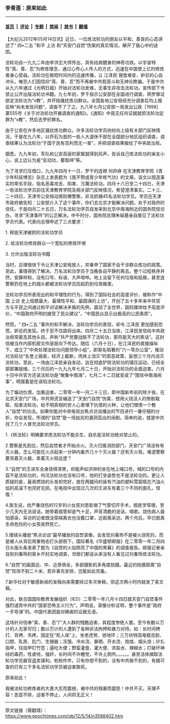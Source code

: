 ### 李青莲：原来如此

---

#### [首页](../../../..?n3588402) &nbsp;|&nbsp; [评论](../../../../../epoch-comment?n3588402) &nbsp;|&nbsp; [专题](../../../../../epoch-special?n3588402) &nbsp;|&nbsp; [禁闻](../../../../../epoch-news?n3588402) &nbsp;|&nbsp; [禁书](../../../../../books?n3588402) &nbsp;|&nbsp; [翻墙](https://github.com/gfw-breaker/nogfw/blob/master/README.md?n3588402)


<div class="post_content" id="artbody" itemprop="articleBody">
 <!-- article content begin -->
 <p>
  【大纪元2012年05月14日讯】近日，一位炼法轮功的朋友以平和、善良的心态讲述了“
  <ok href="https://www.epochtimes.com/gb/tag/%E5%9B%9B%E2%80%A2%E4%BA%8C%E4%BA%94.html">
   四•二五
  </ok>
  ”和平
  <ok href="https://www.epochtimes.com/gb/tag/%E4%B8%8A%E8%AE%BF.html">
   上访
  </ok>
  和“天安门自焚”伪案的真实情况，解开了我心中的谜团。
 </p>
 <p>
  法轮功自一九九二年由李洪志大师传出，具有祛病健身的神奇功效。以宇宙特
  <br/>
  性“真、善、忍”为修炼理念，通过心传心人传人的方式，迅速在中国使上亿的修炼者身心受益。法轮功在极短时间内的迅速传播，让
  <ok href="https://www.epochtimes.com/gb/tag/%E6%B1%9F%E6%B3%BD%E6%B0%91.html">
   江泽民
  </ok>
  寝食难安，妒忌的心血冲头，唯恐人们因信仰“真、善、忍”而不再被中共假恶斗和无神论欺骗。于是中共从九六年通过《光明日报》开始对法轮功发难，无事生非攻击法轮功。宣传部下令禁止公开出版法轮功书籍。九七年初，罗干指示公安部在全国进行调查，网罗罪证欲定法轮功为“x教”，并开始骚扰炼功群众。全国各地公安局经充分调查后均上报反映“尚未发现问题”，调查不了了之。九八年七月公安部一局发出公政［1998］第555号《关于对法轮功开展调查的通知》。《通知》中竟无任何证据就把法轮功定罪为“x教”，然后去罗织罪名。
 </p>
 <p>
  由于公安在许多地区骚扰炼功群众，许多法轮功学员纷纷向上级有关部门反映情况。于是在九八年，以乔石为首的一些人大退休干部在全国部分地区组织调查，调查结果认为法轮功“于国于民有百利而无一害”，并把调查结果报给了中央政治局。
 </p>
 <p>
  据悉，九九年初，军队和公安高层的家属就得到风声，告诉自己炼法轮功的亲友小
  <br/>
  心，说上边认为是“反动功，要取缔”等。
 </p>
 <p>
  为了寻求打压借口，九九年四月十一日，罗干的连襟
  <ok href="https://www.epochtimes.com/gb/tag/%E4%BD%95%E7%A5%9A%E5%BA%A5.html">
   何祚庥
  </ok>
  在天津教育学院《青少年科技博览》杂志上发表题为《我不赞成青少年练气功》的文章。该文以捏造事实的卑劣手段，指名恶毒攻击、陷害、污蔑法轮功。四月十八日至二十四日，天津一些法轮功学员前往天津教育学院及相关部门反映情况，希望澄清事实。二十三、二十四日，天津市公安局动用防爆警察，非法抓捕45名法轮功学员。学员在天津市政府被告知：公安部介入了这个事件，你们去北京才能解决问题。处于对政府的信任，于是四月二十五日，万名法轮功学员自发来到北京中南海附近的国务院信访办，寻求“天津事件”的公正解决。中午时分，国务院总理朱镕基亲自接见了法轮功学员代表。代表向总理申述了三点要求：
 </p>
 <p>
  1. 释放天津被抓的法轮功学员
 </p>
 <p>
  2. 给法轮功修炼群众一个宽松的修炼环境
 </p>
 <p>
  3. 允许出版法轮功书籍
 </p>
 <p>
  当时，总理很快下令让天津公安局放人，并重申了国家不会干涉群众炼功的政策。至此，事情得到了解决。万名法轮功学员于当晚各自平静的离去。整个过程秩序井然，安静祥和，没有口号、标语、大声喧哗。地上没留下任何垃圾和纸屑，甚至连警察扔在地上的烟头都被法轮功学员捡起扔到垃圾箱里。
 </p>
 <p>
  法轮功学员所表现出的和平理性的行为，得到了国际社会的高度评价，被称作“中国
  <ok href="https://www.epochtimes.com/gb/tag/%E4%B8%8A%E8%AE%BF.html">
   上访
  </ok>
  史上规模最大、最理性平和、最圆满的上访”，开创了五十多年来中共官方与平民之间通过和平对话解决矛盾的先例，震动了全世界，国际媒体给予高度评价，“中国政府开明的接受了民众建议”，“中国民众显示出极高的公民素质”。
 </p>
 <p>
  然而，“
  <ok href="https://www.epochtimes.com/gb/tag/%E5%9B%9B%E2%80%A2%E4%BA%8C%E4%BA%94.html">
   四•二五
  </ok>
  ”事件的和平解决，法轮功学员的表现，却令
  <ok href="https://www.epochtimes.com/gb/tag/%E6%B1%9F%E6%B3%BD%E6%B0%91.html">
   江泽民
  </ok>
  更加感到恐慌，妒忌的发狂。终于忍不住跳将出来。四月二十五日当夜，江泽民发信给中央政治局常委及其他头目。声称“共产党要战胜不了法轮功，那将是天大的笑话”。这封信被当作内部机密文件层层向下传达。随后（六月十日），在江泽民的直接操纵下，成立了“中央处理法轮功问题领导小组”，即臭名昭著的“六一零办公室”，推动对法轮功“名誉上搞臭，经济上截断，肉体上消灭”的邪恶政策，妄想三个月内消灭法轮功，至此，一场由江泽民亲自发动，旨在彻底铲除法轮功的镇压运动，已经全部部署就绪。三个月后的一九九九年七月二十日，开始对法轮功的全面迫害。六月十日中共官方还说法轮功是“聚集中南海”，七月二十二日就变成了“围攻中南海闹事”，明摆着是在诬陷法轮功。
 </p>
 <p>
  为了煽动仇恨，加重迫害，二零零一年一月二十三日，即中国新年前的除夕夜，在北京天安门广场，中共用谎言编造了“天安门自焚”伪案，想用火烧活人的惨剧栽赃、陷害法轮功，给不明真相的世人心里埋下仇恨的火种，让他们憎恨一个教人“自焚”的功法。如果你能对中央电视台焦点访谈播出的节目进行一番仔细的分析，你会发现，所谓的“自焚”是一场拙劣的漏洞百出的闹剧。简单的说，就是中共找了几个人冒充法轮功学员。
 </p>
 <p>
  1.《转法轮》明确要求炼法轮功不能杀生，自杀是法轮功绝对禁止的。
 </p>
 <p>
  2.警察是先到位，然后自焚者才开始点火。灭火归属消防部门，天安门广场没有有灭火器，怎么可能在火点起来一分钟内备齐几十个灭火器？还有灭火毯，难道警察要背着灭火器，拿着灭火毯巡逻？
 </p>
 <p>
  3.“自焚”的王进东全身烧得漆黑，却能声如洪钟的坐在地上喊口号，喊的口号的内容不是法轮功的，何况法轮功也没有口号，他的打坐姿势也不是法轮功的。更让人质疑的是，最易燃烧的头发却完好，放在两腿间的装有汽油的塑料雪碧瓶在汽油火焰的高温下也完好无损。在电视中出现过几次的王进东有着三个不同的面孔，怪哉！
 </p>
 <p>
  4.医生说，给严重烧伤的12岁的小女孩刘思影做了气管切开手术，按医学常理，至少几天内无法说话，她带着插管却底气十足，声音清脆的说话，唱歌。烧伤病人最怕感染，采访的记者既没穿隔离衣也没戴口罩，近距离采访。两个月后，早已脱离生命危险的小女孩突然死亡。
 </p>
 <p>
  5.慢镜头播放“焦点访谈”最早播放的自焚录像，会发现刘春玲不是被火烧死的，而是被人从背后用重物击打头部倒下。国际著名《华盛顿邮报》在二零零一年二月四日头版头条发表了题为《自焚的火焰照亮了中国的黑幕》的调查报告。邮报记者亲自到刘春玲的家乡开封实地调查，邻居们都说从来没有人看见过刘春玲炼法轮功。
 </p>
 <p>
  6.“自焚”的画面远、中、近景俱全，多部摄影机多角度拍摄。最近的拍摄距离“自焚”现场不到二十米，若非事先安排，岂能如此完备。
 </p>
 <p>
  7.新华社对于敏感新闻的发稿向来需要经过多次审稿，但这次两小时内就发了英文稿。
 </p>
 <p>
  对此，联合国国际教育发展组织（IED）二零零一年八月十四日就天安门自焚事件强烈谴责中共的“国家恐怖主义行为”。声明说，录像分析证明，整个事件是“政府一手导演”的。中国代表团面对确凿的证据无语。
 </p>
 <p>
  这场针对信奉“真、善、忍”广大人群的残酷迫害，其程度惨绝人寰。至今有数以万计的人无家可归；数以万计的人遭到了各种非法拘押和暴力对待。如：长时间拷打、背拷、吊拷，固定在“死人床”上、坐老虎凳、锁地环；三万伏特高电棍击脸、口腔、乳房、肛门、生殖器；冻饿、冷水浇、暴晒、开水烫、炮烙、烟头烧；针扎指甲，往指甲钉竹签；逼吃大便；野蛮灌食、灌大便、浓盐水、辣椒水；打破坏神经的毒药，性虐待，强奸，长时间不许睡觉，不许上厕所。。。。。。甚至活体摘取法轮功学员器官盗卖谋利。桩桩件件，只有你想不到的，没有中共做不到的，有据可查的已有三千多名法轮功学员被迫害致死。
 </p>
 <p>
  原来如此！
 </p>
 <p>
  我被法轮功修炼者的大善大忍而震撼，被中共的残暴而震怒！中共不灭，天理不容！恶首不除，迫害不停止，人间将无正义！
 </p>
 <!-- article content end -->
 <div id="below_article_ad">
 </div>
</div>


---

原文链接（需翻墙）：https://www.epochtimes.com/gb/12/5/14/n3588402.htm